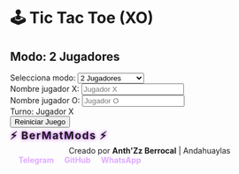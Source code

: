 
<html lang="es">
<head>
<meta charset="UTF-8" />
<meta name="viewport" content="width=device-width, initial-scale=1" />
<title>Juego XO - BerMatMods</title>
<style>
  @import url('https://fonts.googleapis.com/css2?family=Poppins:wght@700&display=swap');

  * {
    box-sizing: border-box;
  }

  body {
    margin: 0; 
    background: linear-gradient(135deg, #1f1c2c, #928dab);
    font-family: 'Poppins', sans-serif;
    color: #fff;
    display: flex;
    flex-direction: column;
    align-items: center;
    min-height: 100vh;
    padding: 20px 15px 60px 15px;
  }

  h1 {
    margin-bottom: 5px;
    font-size: 3.5rem;
    letter-spacing: 2px;
    text-shadow: 0 0 10px #e0aaff;
    user-select: none;
  }

  h2 {
    margin-top: 0;
    font-weight: 500;
    font-size: 1.5rem;
    margin-bottom: 20px;
    user-select: none;
  }

  #mode-select {
    margin-bottom: 15px;
  }

  select {
    font-size: 1.2rem;
    padding: 8px 15px;
    border-radius: 10px;
    border: none;
    background: #442266;
    color: #fff;
    cursor: pointer;
    box-shadow: 0 0 8px #a37cff;
    transition: background-color 0.3s ease;
  }
  select:hover {
    background: #6a3ea1;
  }

  #name-inputs {
    display: flex;
    gap: 15px;
    margin-bottom: 20px;
    flex-wrap: wrap;
    justify-content: center;
  }

  #name-inputs > div {
    display: flex;
    flex-direction: column;
    align-items: flex-start;
  }

  label {
    font-weight: 600;
    margin-bottom: 5px;
  }

  input[type="text"] {
    padding: 8px 12px;
    font-size: 1.1rem;
    border-radius: 8px;
    border: none;
    outline: none;
    box-shadow: inset 0 0 8px #6b4dbb;
    width: 180px;
    color: #333;
  }
  input[type="text"]:focus {
    box-shadow: 0 0 10px #bb33ff;
  }

  #board {
    display: grid;
    grid-template-columns: repeat(3, 120px);
    grid-template-rows: repeat(3, 120px);
    gap: 15px;
    user-select: none;
  }

  .cell {
    background: #2e2a44;
    border-radius: 15px;
    box-shadow: inset 0 0 10px #4a3f77;
    cursor: pointer;
    display: flex;
    align-items: center;
    justify-content: center;
    font-size: 5rem;
    font-weight: 900;
    color: #cfa4ff;
    position: relative;
    transition: background-color 0.3s ease;
  }

  .cell:hover:not(.disabled) {
    background: #5e4dbb;
  }

  /* Animación parpadeo para X */
  .x {
    color: #ff5c8d;
    animation: blinkX 1.2s infinite alternate;
    text-shadow:
      0 0 5px #ff5c8d,
      0 0 15px #ff1f6a,
      0 0 30px #ff004c;
  }
  @keyframes blinkX {
    0%, 100% {opacity: 1;}
    50% {opacity: 0.5;}
  }

  /* Animación parpadeo para O */
  .o {
    color: #4affca;
    animation: blinkO 1.2s infinite alternate;
    text-shadow:
      0 0 5px #4affca,
      0 0 15px #00f6d4,
      0 0 30px #00c9a4;
  }
  @keyframes blinkO {
    0%, 100% {opacity: 1;}
    50% {opacity: 0.5;}
  }

  .disabled {
    pointer-events: none;
  }

  #info {
    margin-top: 25px;
    font-size: 1.4rem;
    min-height: 40px;
    user-select: none;
    text-align: center;
    padding: 10px 20px;
    background: rgba(0,0,0,0.3);
    border-radius: 12px;
    box-shadow: 0 0 12px #9255ff88;
  }

  #reset-btn {
    margin-top: 20px;
    font-size: 1.3rem;
    background: #bb33ff;
    border: none;
    padding: 12px 28px;
    color: white;
    font-weight: 700;
    border-radius: 25px;
    cursor: pointer;
    box-shadow: 0 0 15px #bb33ffaa;
    transition: background-color 0.3s ease;
  }
  #reset-btn:hover {
    background: #dd44ff;
  }

  /* Pie de página con marca y redes */
  footer {
    position: fixed;
    bottom: 0; left: 0; right: 0;
    background: #2e2a44cc;
    color: #ddaaff;
    font-size: 0.9rem;
    padding: 8px 15px;
    display: flex;
    justify-content: space-between;
    align-items: center;
    user-select: none;
    box-shadow: 0 -3px 10px #bb33ffaa;
  }
  footer .brand {
    font-weight: 700;
    font-size: 1.2rem;
    letter-spacing: 1.5px;
    text-shadow: 0 0 6px #bb33ff;
  }
  footer .info {
    flex: 1;
    text-align: center;
  }
  footer .socials a {
    color: #ddaaff;
    text-decoration: none;
    margin-left: 15px;
    font-weight: 700;
    transition: color 0.3s ease;
  }
  footer .socials a:hover {
    color: #ff77ff;
  }

</style>
</head>
<body>

<h1>🕹️ Tic Tac Toe (XO)</h1>
<h2 id="subtitle">Modo: 2 Jugadores</h2>

<div id="mode-select">
  <label for="mode">Selecciona modo: </label>
  <select id="mode" aria-label="Selecciona modo de juego">
    <option value="2players" selected>2 Jugadores</option>
    <option value="bot">Jugar contra Bot</option>
  </select>
</div>

<div id="name-inputs" aria-label="Nombres de jugadores">
  <div id="playerX-name-div">
    <label for="playerX-name">Nombre jugador X:</label>
    <input type="text" id="playerX-name" placeholder="Jugador X" maxlength="12" />
  </div>
  <div id="playerO-name-div">
    <label for="playerO-name">Nombre jugador O:</label>
    <input type="text" id="playerO-name" placeholder="Jugador O" maxlength="12" />
  </div>
</div>

<div id="board" aria-label="Tablero de Tic Tac Toe" role="grid" tabindex="0">
  <!-- Celdas generadas por JS -->
</div>

<div id="info" aria-live="polite">Turno: Jugador X</div>
<button id="reset-btn" aria-label="Reiniciar juego">Reiniciar Juego</button>

<footer>
  <div class="brand">⚡ BerMatMods ⚡</div>
  <div class="info">Creado por <strong>Anth'Zz Berrocal</strong> | Andahuaylas</div>
  <div class="socials" aria-label="Redes sociales de BerMatMods">
    <a href="https://t.me/Berrocal_mdz" target="_blank" rel="noopener noreferrer" title="Telegram">Telegram</a>
    <a href="https://github.com/BerMatMods" target="_blank" rel="noopener noreferrer" title="GitHub">GitHub</a>
    <a href="https://wa.me/51937556459" target="_blank" rel="noopener noreferrer" title="WhatsApp">WhatsApp</a>
  </div>
</footer>

<script>
  const boardEl = document.getElementById('board');
  const infoEl = document.getElementById('info');
  const resetBtn = document.getElementById('reset-btn');
  const modeSelect = document.getElementById('mode');
  const subtitle = document.getElementById('subtitle');
  const playerXInput = document.getElementById('playerX-name');
  const playerOInput = document.getElementById('playerO-name');
  const playerONameDiv = document.getElementById('playerO-name-div');

  let board = ['', '', '', '', '', '', '', '', ''];
  let currentPlayer = 'X';
  let gameActive = true;
  let mode = '2players'; // o 'bot'

  // Nombres jugadores (por defecto)
  let playerNames = {
    X: 'Jugador X',
    O: 'Jugador O'
  };

  // Posibles combinaciones ganadoras
  const winningConditions = [
    [0,1,2],[3,4,5],[6,7,8], // filas
    [0,3,6],[1,4,7],[2,5,8], // columnas
    [0,4,8],[2,4,6]          // diagonales
  ];

  // Crear las celdas del tablero
  function createBoard() {
    boardEl.innerHTML = '';
    for(let i=0; i<9; i++){
      const cell = document.createElement('div');
      cell.classList.add('cell');
      cell.setAttribute('data-cell-index', i);
      cell.setAttribute('role', 'button');
      cell.setAttribute('tabindex', 0);
      cell.addEventListener('click', () => handleCellClick(i));
      cell.addEventListener('keydown', (e) => {
        if(e.key === 'Enter' || e.key === ' ') {
          e.preventDefault();
          handleCellClick(i);
        }
      });
      boardEl.appendChild(cell);
    }
  }

  // Actualiza el tablero visual según array board
  function updateBoard() {
    const cells = boardEl.querySelectorAll('.cell');
    cells.forEach((cell, i) => {
      cell.textContent = board[i];
      cell.classList.remove('x','o','disabled');
      if(board[i] === 'X') {
        cell.classList.add('x', 'disabled');
      } else if(board[i] === 'O') {
        cell.classList.add('o', 'disabled');
      }
      else {
        cell.classList.remove('disabled');
      }
    });
  }

  // Comprobar ganador o empate
  function checkResult() {
    for(let condition of winningConditions){
      const [a,b,c] = condition;
      if(board[a] && board[a] === board[b] && board[a] === board[c]){
        return board[a]; // X u O ganador
      }
    }
    if(!board.includes('')) return 'draw'; // empate
    return null;
  }

  // Cambiar jugador
  function switchPlayer() {
    currentPlayer = currentPlayer === 'X' ? 'O' : 'X';
    infoEl.textContent = `Turno: ${playerNames[currentPlayer]} (${currentPlayer})`;
  }

  // Maneja el click en celda
  function handleCellClick(index) {
    if(!gameActive || board[index]) return;

    board[index] = currentPlayer;
    updateBoard();

    const result = checkResult();

    if(result){
      gameActive = false;
      if(result === 'draw'){
        infoEl.textContent = "¡Empate! 😐";
      } else {
        infoEl.textContent = `¡Ganó ${playerNames[result]} (${result})! 🎉`;
        highlightWinningCells(result);
      }
      return;
    }

    switchPlayer();

    if(mode === 'bot' && currentPlayer === 'O' && gameActive){
      infoEl.textContent = `Turno: Bot (O)`;
      setTimeout(botMove, 700);
    }
  }

  // Bot elige movimiento simple
  function botMove() {
    if(!gameActive) return;
    const emptyIndexes = board
      .map((val, idx) => val === '' ? idx : null)
      .filter(i => i !== null);

    // Estrategia simple: ganar, bloquear, aleatorio
<!DOCTYPE html>
<html lang="es">
<head>
<meta charset="UTF-8" />
<meta name="viewport" content="width=device-width, initial-scale=1" />
<title>Juego XO - BerMatMods</title>
<style>
  @import url('https://fonts.googleapis.com/css2?family=Poppins:wght@700&display=swap');

  * {
    box-sizing: border-box;
  }

  body {
    margin: 0; 
    font-family: 'Poppins', sans-serif;
    color: #fff;
    display: flex;
    flex-direction: column;
    align-items: center;
    min-height: 100vh;
    padding: 20px 15px 100px 15px;
    background: var(--bg-gradient);
    transition: background 0.8s ease;
  }

  /* Temas neón */
  :root {
    --bg-gradient: linear-gradient(135deg, #1f1c2c, #928dab);
    --color-x: #ff5c8d;
    --color-o: #4affca;
    --color-x-shadow: #ff004c;
    --color-o-shadow: #00c9a4;
    --btn-bg: #bb33ff;
    --btn-bg-hover: #dd44ff;
    --board-bg: #2e2a44;
    --board-shadow: #4a3f77;
    --info-bg: rgba(0,0,0,0.3);
    --info-shadow: #9255ff88;
    --modal-bg: rgba(25,0,50,0.95);
  }

  /* Tema 2 (azul) */
  body.theme-blue {
    --bg-gradient: linear-gradient(135deg, #0a2540, #355375);
    --color-x: #3ec6ff;
    --color-o: #00ffd1;
    --color-x-shadow: #0099ff;
    --color-o-shadow: #00cca3;
    --btn-bg: #007acc;
    --btn-bg-hover: #0099ff;
    --board-bg: #16324f;
    --board-shadow: #245d8c;
    --info-bg: rgba(0, 30, 60, 0.5);
    --info-shadow: #007acc88;
    --modal-bg: rgba(0,20,40,0.95);
  }

  /* Tema 3 (rosa) */
  body.theme-pink {
    --bg-gradient: linear-gradient(135deg, #350a3f, #7e2f65);
    --color-x: #ff3e96;
    --color-o: #ff63c3;
    --color-x-shadow: #d9006e;
    --color-o-shadow: #e600a3;
    --btn-bg: #d81e88;
    --btn-bg-hover: #ff3e96;
    --board-bg: #502a4a;
    --board-shadow: #7d3b6e;
    --info-bg: rgba(60,20,60,0.5);
    --info-shadow: #d81e8888;
    --modal-bg: rgba(40,10,40,0.95);
  }

  h1 {
    margin-bottom: 5px;
    font-size: 3.5rem;
    letter-spacing: 2px;
    user-select: none;
    text-shadow:
      0 0 8px var(--color-x),
      0 0 20px var(--color-x-shadow);
  }

  h2 {
    margin-top: 0;
    font-weight: 500;
    font-size: 1.5rem;
    margin-bottom: 15px;
    user-select: none;
    color: #ddd;
    text-shadow: 0 0 5px var(--btn-bg);
  }

  #mode-select {
    margin-bottom: 15px;
  }

  label {
    font-weight: 600;
    margin-bottom: 5px;
  }

  select, input[type="text"] {
    font-size: 1.2rem;
    padding: 8px 15px;
    border-radius: 12px;
    border: none;
    outline: none;
    background: var(--board-bg);
    color: #fff;
    box-shadow: 0 0 12px var(--btn-bg);
    transition: box-shadow 0.3s ease;
  }
  select:hover, input[type="text"]:focus {
    box-shadow: 0 0 20px var(--btn-bg);
  }

  #name-inputs {
    display: flex;
    gap: 15px;
    margin-bottom: 20px;
    flex-wrap: wrap;
    justify-content: center;
  }

  #name-inputs > div {
    display: flex;
    flex-direction: column;
    align-items: flex-start;
  }

  #board {
    display: grid;
    grid-template-columns: repeat(3, 130px);
    grid-template-rows: repeat(3, 130px);
    gap: 18px;
    user-select: none;
  }

  .cell {
    background: var(--board-bg);
    border-radius: 20px;
    box-shadow:
      inset 0 0 12px var(--board-shadow),
      0 0 15px transparent;
    cursor: pointer;
    display: flex;
    align-items: center;
    justify-content: center;
    font-size: 6rem;
    font-weight: 900;
    color: var(--color-x);
    position: relative;
    transition: background-color 0.3s ease, box-shadow 0.4s ease;
  }

  .cell:hover:not(.disabled) {
    background: #5533aa;
    box-shadow:
      0 0 25px var(--btn-bg),
      0 0 40px var(--btn-bg);
  }

  /* Animación parpadeo para X */
  .x {
    color: var(--color-x);
    animation: blinkX 1.2s infinite alternate;
    text-shadow:
      0 0 8px var(--color-x),
      0 0 25px var(--color-x-shadow),
      0 0 50px var(--color-x-shadow);
  }
  @keyframes blinkX {
    0%, 100% {opacity: 1;}
    50% {opacity: 0.5;}
  }

  /* Animación parpadeo para O */
  .o {
    color: var(--color-o);
    animation: blinkO 1.2s infinite alternate;
    text-shadow:
      0 0 8px var(--color-o),
      0 0 25px var(--color-o-shadow),
      0 0 50px var(--color-o-shadow);
  }
  @keyframes blinkO {
    0%, 100% {opacity: 1;}
    50% {opacity: 0.5;}
  }

  .disabled {
    pointer-events: none;
  }

  #info {
    margin-top: 25px;
    font-size: 1.4rem;
    min-height: 40px;
    user-select: none;
    text-align: center;
    padding: 12px 25px;
    background: var(--info-bg);
    border-radius: 16px;
    box-shadow: 0 0 20px var(--info-shadow);
    letter-spacing: 1.1px;
  }

  #reset-btn {
    margin-top: 20px;
    font-size: 1.3rem;
    background: var(--btn-bg);
    border: none;
    padding: 14px 34px;
    color: white;
    font-weight: 700;
    border-radius: 30px;
    cursor: pointer;
    box-shadow: 0 0 20px var(--btn-bg);
    transition: background-color 0.3s ease, box-shadow 0.4s ease;
  }
  #reset-btn:hover {
    background: var(--btn-bg-hover);
    box-shadow:
      0 0 30px var(--btn-bg-hover),
      0 0 60px var(--btn-bg-hover);
  }

  /* Botón cambiar tema */
  #theme-btn {
    margin-top: 15px;
    font-size: 1rem;
    background: transparent;
    border: 2px solid var(--btn-bg);
    padding: 8px 20px;
    border-radius: 20px;
    color: var(--btn-bg);
    font-weight: 700;
    cursor: pointer;
    transition: all 0.3s ease;
  }
  #theme-btn:hover {
    background: var(--btn-bg);
    color: #fff;
    box-shadow: 0 0 20px var(--btn-bg);
  }

  /* Pie de página con marca y redes */
  footer {
    position: fixed;
    bottom: 0; left: 0; right: 0;
    background: var(--board-bg);
    color: #ddaaff;
    font-size: 0.9rem;
    padding: 10px 15px;
    display: flex;
    justify-content: space-between;
    align-items: center;
    user-select: none;
    box-shadow: 0 -3px 15px var(--btn-bg);
  }
  footer .brand {
    font-weight: 700;
    font-size: 1.2rem;
    letter-spacing: 1.5px;
    text-shadow: 0 0 10px var(--btn-bg);
  }
  footer .info {
    flex: 1;
    text-align: center;
  }
  footer .socials a {
    color: #ddaaff;
    text-decoration: none;
    margin-left: 15px;
    font-weight: 700;
    transition: color 0.3s ease;
  }
  footer .socials a:hover {
    color: var(--btn-bg-hover);
    text-shadow: 0 0 10px var(--btn-bg-hover);
  }

  /* Modal pantalla final */
  #result-modal {
    position: fixed;
    top: 50%;
    left: 50%;
    transform: translate(-50%, -50%) scale(0.8);
    background: var(--modal-bg);
    border-radius: 25px;
    padding: 35px 40px;
    box-shadow:
      0 0 30px var(--btn-bg),
      0 0 70px var(--btn-bg);
    color: #fff;
    text-align: center;
    font-size: 2.1rem;
    font-weight: 700;
    user-select: none;
    z-index: 200;
    opacity: 0;
    pointer-events: none;
    transition: opacity 0.4s ease, transform 0.4s ease;
    max-width: 90vw;
  }

  #result-modal.active {
    opacity: 1;
    pointer-events: auto;
    transform: translate(-50%, -50%) scale(1);
  }

  #result-modal .message {
    margin-bottom: 20px;
    text-shadow:
      0 0 12px var(--btn-bg),
      0 0 25px var(--btn-bg);
  }

  #result-modal .buttons {
    margin-top: 15px;
    display: flex;
    justify-content: center;
    gap: 25px;
    flex-wrap: wrap;
  }

  #result-modal button, #result-modal a.button-link {
    font-size: 1.2rem;
    font-weight: 700;
    padding: 12px 30px;
    border-radius: 30px;
    border: none;
    cursor: pointer;
    background: var(--btn-bg);
    color: white;
    box-shadow: 0 0 20px var(--btn-bg);
    transition: background-color 0.3s ease, box-shadow 0.4s ease;
    text-decoration: none;
    user-select: none;
  }
  #result-modal button:hover, #result-modal a.button-link:hover {
    background: var(--btn-bg-hover);
    box-shadow:
      0 0 30px var(--btn-bg-hover),
      0 0 60px var(--btn-bg-hover);
  }

  /* Redes sociales en modal */
  #result-modal .socials {
    margin-top: 25px;
    font-size: 1rem;
  }
  #result-modal .socials a {
    color: var(--btn-bg);
    margin: 0 12px;
    font-weight: 700;
    text-decoration: none;
    transition: color 0.3s ease;
  }
  #result-modal .socials a:hover {
    color: var(--btn-bg-hover);
    text-shadow: 0 0 15px var(--btn-bg-hover);
  }

  /* Responsive pequeño */
  @media (max-width: 450px) {
    #board {
      grid-template-columns: repeat(3, 90px);
      grid-template-rows: repeat(3, 90px);
      gap: 12px;
    }
    .cell {
      font-size: 4rem;
      border-radius: 15px;
    }
    #reset-btn {
      font-size: 1.1rem;
      padding: 10px 24px;
    }
    #result-modal {
      font-size: 1.5rem;
      padding: 25px 30px;
    }
    #result-modal button, #result-modal a.button-link {
      font-size: 1rem;
      padding: 10px 24px;
    }
  }
</style>
</head>
<body>

<h1>🕹️ Tic Tac Toe (XO)</h1>
<h2 id="subtitle">Modo: 2 Jugadores</h2>

<div id="mode-select">
  <label for="mode">Selecciona modo: </label>
  <select id="mode" aria-label="Selecciona modo de juego">
    <option value="2players" selected>2 Jugadores</option>
    <option value="bot">Jugar contra Bot</option>
  </select>
</div>

<div id="name-inputs" aria-label="Nombres de jugadores">
  <div id="playerX-name-div">
    <label for="playerX-name">Nombre jugador X:</label>
    <input type="text" id="playerX-name" placeholder="Jugador X" maxlength="12" />
  </div>
  <div id="playerO-name-div">
    <label for="playerO-name">Nombre jugador O:</label>
    <input type="text" id="playerO-name" placeholder="Jugador O" maxlength="12" />
  </div>
</div>

<div id="board" aria-label="Tablero de Tic Tac Toe" role="grid" tabindex="0">
  <!-- Celdas generadas por JS -->
</div>

<div id="info" aria-live="polite">Turno: Jugador X</div>
<button id="reset-btn" aria-label="Reiniciar juego">Reiniciar Juego</button>
<button id="theme-btn" aria-label="Cambiar tema de colores">Cambiar Tema 🎨</button>

<footer>
  <div class="brand">⚡ BerMatMods ⚡</div>
  <div class="info">Creado por <strong>Anth'Zz Berrocal</strong> | Andahuaylas</div>
  <div class="socials" aria-label="Redes sociales de BerMatMods">
    <a href="https://t.me/Berrocal_mdz" target="_blank" rel="noopener noreferrer" title="Telegram">Telegram</a>
    <a href="https://github.com/BerMatMods" target="_blank" rel="noopener noreferrer" title="GitHub">GitHub</a>
    <a href="https://wa.me/51937556459" target="_blank" rel="noopener noreferrer" title="WhatsApp">WhatsApp</a>
  </div>
</footer>

<!-- Modal resultado -->
<div id="result-modal" role="dialog" aria-modal="true" aria-labelledby="result-message" aria-describedby="result-description">
  <div class="message" id="result-message">¡Ganó Jugador X!</div>
  <div class="buttons">
    <button id="play-again-btn" aria-label="Jugar de nuevo">Jugar de nuevo</button>
    <a href="#footer" class="button-link" id="show-socials-btn" aria-label="Mostrar redes sociales">Ver redes</a>
  </div>
  <div class="socials" id="modal-socials" aria-label="Redes sociales de BerMatMods">
    <a href="https://t.me/Berrocal_mdz" target="_blank" rel="noopener noreferrer" title="Telegram">Telegram</a>
    <a href="https://github.com/BerMatMods" target="_blank" rel="noopener noreferrer" title="GitHub">GitHub</a>
    <a href="https://wa.me/51937556459" target="_blank" rel="noopener noreferrer" title="WhatsApp">WhatsApp</a>
  </div>
</div>

<script>
  const boardEl = document.getElementById('board');
  const infoEl = document.getElementById('info');
  const resetBtn = document.getElementById('reset-btn');
  const modeSelect = document.getElementById('mode');
  const subtitle = document.getElementById('subtitle');
  const playerXInput = document.getElementById('playerX-name');
  const playerOInput = document.getElementById('playerO-name');
  const playerONameDiv = document.getElementById('playerO-name-div');
  const resultModal = document.getElementById('result-modal');
  const resultMessage = document.getElementById('result-message');
  const playAgainBtn = document.getElementById('play-again-btn');
  const themeBtn = document.getElementById('theme-btn');

  let board = ['', '', '', '', '', '', '', '', ''];
  let currentPlayer = 'X';
  let gameActive = true;
  let mode = '2players'; // o 'bot'
